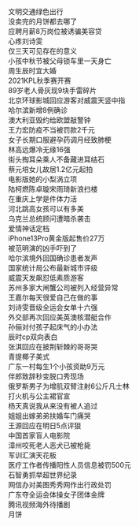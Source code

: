 文明交通绿色出行  
没卖完的月饼都去哪了  
应聘月薪8万岗位被诱骗美容贷  
心疼刘诗雯  
仅三天可见存在的意义  
小孩中秋节被父母锁车里一天身亡  
周生辰时宜大婚  
2021KPL秋季赛开赛  
89岁老人骨灰现9块手雷碎片  
北京环球影城回应游客对威震天竖中指  
哈尔滨新增8例确诊  
澳大利亚毁约给欧盟敲警钟  
王力宏防疫不当被罚款2千元  
女子长期口服避孕药调月经致肺梗  
林高远爆冷无缘16强  
街头掏耳朵乘人不备藏进耳结石  
蔡元培女儿故居1.2亿元起拍  
电影版她的小梨涡立项  
陆柯燃陈卓璇宋雨琦新浪扫楼  
在重庆上学是件体力活  
河北跳高女孩可以有多美  
乌克兰总统顾问遭暗杀袭击  
爱情神话定档  
iPhone13Pro黄金版起售价27万  
被范明演的凶手吓到了  
哈尔滨境外回国确诊患者发声  
国家统计局公布最新城市评级  
威震天发飙怼低素质游客  
苏州多家大闸蟹公司被列入经营异常  
王嘉尔每天很爱自己在做的事  
刘诗雯晋级全运会女单十六强  
外交部再次回应美英澳核潜艇合作  
孙俪对付孩子起床气的小办法  
辰时cp双向表白  
张淇回应在披荆斩棘的哥哥哭  
青提椰子美式  
广东一村每生1个小孩资助9万元  
伴郎致辞秒变脱口秀现场  
俄罗斯男子为增肌双臂注射6公斤凡士林  
打火机与公主裙官宣  
杨天真说我从来没有被人追过  
姐姐出嫁弟弟扶婚车门痛哭  
王源回应在明日5点评狠  
中国首家盲人电影院  
漳州咬死老人恶犬已被枪毙  
军训汇演天花板  
医疗工作者传播阳性人员信息被罚500元  
石智勇抓举超世界纪录  
网信办对美图秀秀网作出行政处罚  
广东夺全运会体操女子团体金牌  
腾讯视频海外待播剧  
月饼  
